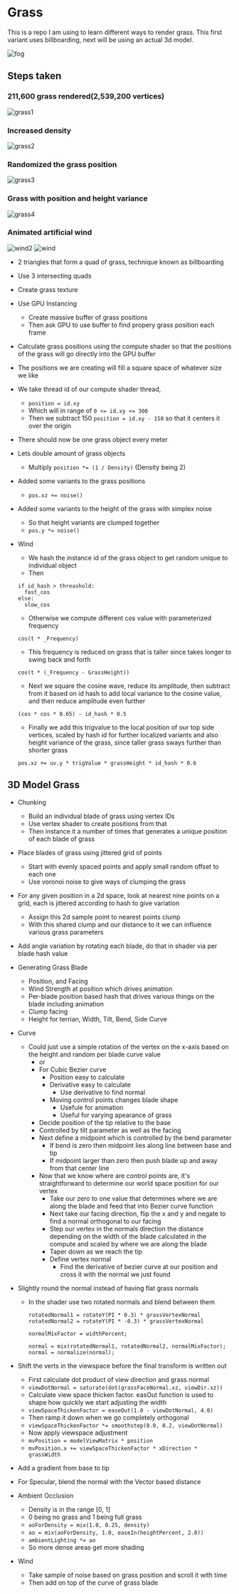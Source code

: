 # Grass

This is a repo I am using to learn different ways to render grass. This first variant uses billboarding, next will be using an actual 3d model. 

![fog](images/fog.gif)

## Steps taken

### 211,600 grass rendered(2,539,200 vertices)

![grass1](images/grass1.png)

### Increased density

![grass2](images/grass2.png)

### Randomized the grass position

![grass3](images/grass3.png)

### Grass with position and height variance

![grass4](images/grass4.png)

### Animated artificial wind

![wind2](images/wind2.gif)
![wind](images/wind.gif)
 
- 2 triangles that form a quad of grass, technique known as billboarding

- Use 3 intersecting quads

- Create grass texture

- Use GPU Instancing
  - Create massive buffer of grass positions
  - Then ask GPU to use buffer to find propery grass position each frame

- Calculate grass positions using the compute shader so that the positions of the grass will go directly into the GPU buffer

- The positions we are creating will fill a square space of whatever size we like

- We take thread id of our compute shader thread, 
  - `position = id.xy`
  - Which will in range of `0 <= id.xy <= 300`
  - Then we subtract 150 `position = id.xy - 150` so that it centers it over the origin

- There should now be one grass object every meter

- Lets double amount of grass objects
  - Multiply `position *= (1 / Density)` (Density being 2)

- Added some variants to the grass positions
  - `pos.xz += noise()`

- Added some variants to the height of the grass with simplex noise
  - So that height variants are clumped together
  - `pos.y *= noise()`

- Wind
  - We hash the instance id of the grass object to get random unique to individual object
  - Then 
  ```
  if id_hash > threashold:
    fast_cos
  else:
    slow_cos
  ```
  - Otherwise we compute different cos value with parameterized frequency
  ```
  cos(t * _Frequency)
  ```
  - This frequency is reduced on grass that is taller since takes longer to swing back and forth
  ```
  cos(t * (_Frequency - GrassHeight))
  ```
  - Next we square the cosine wave, reduce its amplitude, then subtract from it based on id hash to add local variance to the cosine value, and then reduce amplitude even further
  ```
  (cos * cos * 0.65) - id_hash * 0.5
  ```
  - Finally we add this trigvalue to the local position of our top side vertices, scaled by hash id for further localized variants and also height variance of the grass, since taller grass sways further than shorter grass
  ```
  pos.xz += uv.y * trigValue * grassHeight * id_hash * 0.6
  ```

## 3D Model Grass

- Chunking
  - Build an individual blade of grass using vertex IDs
  - Use vertex shader to create positions from that
  - Then instance it a number of times that generates a unique position of each blade of grass

- Place blades of grass using jittered grid of points
  - Start with evenly spaced points and apply small random offset to each one
  - Use voronoi noise to give ways of clumping the grass

- For any given position in a 2d space, look at nearest nine points on a grid, each is jittered according to hash to give variation
  - Assign this 2d sample point to nearest points clump
  - With this shared clump and our distance to it we can influence various grass parameters

- Add angle variation by rotating each blade, do that in shader via per blade hash value

- Generating Grass Blade
  - Position, and Facing
  - Wind Strength at position which drives animation
  - Per-blade position based hash that drives various things on the blade including animation
  - Clump facing
  - Height for terrian, Width, Tilt, Bend, Side Curve

- Curve
  - Could just use a simple rotation of the vertex on the x-axis based on the height and random per blade curve value
    - or
    - For Cubic Bezier curve
      - Position easy to calculate
      - Derivative easy to calculate
        - Use derivative to find normal
      - Moving control points changes blade shape
        - Usefule for animation
        - Useful for varying apearance of grass
    - Decide position of the tip relative to the base
    - Controlled by tilt parameter as well as the facing
    - Next define a midpoint which is controlled by the bend parameter
      - If bend is zero then midpoint lies along line between base and tip
      - If midpoint larger than zero then push blade up and away from that center line
    - Now that we know where are control points are, it's straightforward to determine our world space position for our vertex
      - Take our zero to one value that determines where we are along the blade and feed that into Bezier curve function
      - Next take our facing direction, flip the x and y and negate to find a normal orthogonal to our facing
      - Step our vertex in the normals direction the distance depending on the width of the blade calculated in the compute and scaled by where we are along the blade
      - Taper down as we reach the tip
      - Define vertex normal
        - Find the derivative of bezier curve at our position and cross it with the normal we just found

- Slightly round the normal instead of having flat grass normals
  - In the shader use two rotated normals and blend between them
    ```
    rotatedNormal1 = rotateY(PI * 0.3) * grassVertexNormal
    rotatedNormal2 = rotateY(PI * -0.3) * grassVertexNormal
    
    normalMixFactor = widthPercent;

    normal = mix(rotatedNormal1, rotatedNormal2, normalMixFactor);
    normal = normalize(normal);
    ```

- Shift the verts in the viewspace before the final transform is written out
  - First calculate dot product of view direction and grass normal
  - `viewDotNormal = saturate(dot(grassFaceNormal.xz, viewDir.xz))`
  - Calculate view space thicken factor. easOut function is used to shape how quickly we start adjusting the width
  - `viewSpaceThickenFactor = easeOut(1.0 - viewDotNormal, 4.0)`
  - Then ramp it down when we go completely orthogonal
  - `viewSpaceThickenFactor *= smoothstep(0.0, 0.2, viewDotNormal)`
  - Now apply viewspace adjustment
  - `mvPosition = modelViewMatrix * position`
  - `mvPosition.x += viewSpaceThickenFactor * xDirection * grassWidth`

- Add a gradient from base to tip

- For Specular, blend the normal with the Vector based distance

- Ambient Occlusion
  - Density is in the range [0, 1]
  - 0 being no grass and 1 being full grass
  - `aoForDensity = mix(1.0, 0.25, density)`
  - `ao = mix(aoForDensity, 1.0, easeIn(heightPercent, 2.0))`
  - `ambientLighting *= ao`
  - So more dense areas get more shading

- Wind
  - Take sample of noise based on grass position and scroll it with time
  - Then add on top of the curve of grass blade